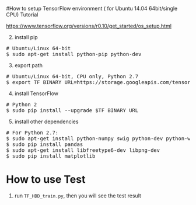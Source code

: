 #How to setup TensorFlow environment ( for Ubuntu 14.04 64bit/single CPU)
Tutorial

https://www.tensorflow.org/versions/r0.10/get_started/os_setup.html

2. install pip
<pre>
# Ubuntu/Linux 64-bit
$ sudo apt-get install python-pip python-dev
</pre>

3. export path
<pre>
# Ubuntu/Linux 64-bit, CPU only, Python 2.7
$ export TF_BINARY_URL=https://storage.googleapis.com/tensorflow/linux/cpu/tensorflow-0.10.0rc0-cp27-none-linux_x86_64.whl
</pre>

4. install TensorFlow
<pre>
# Python 2
$ sudo pip install --upgrade $TF_BINARY_URL
</pre>

5. install other dependencies
<pre>
# For Python 2.7:
$ sudo apt-get install python-numpy swig python-dev python-wheel
$ sudo pip install pandas
$ sudo apt-get install libfreetype6-dev libpng-dev
$ sudo pip install matplotlib
</pre>


# How to use Test
1. run `TF_HDD_train.py`, then you will see the test result


